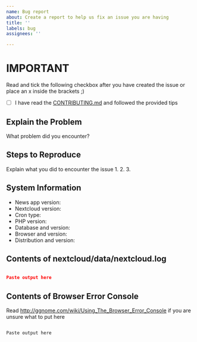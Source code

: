 ```yaml
---
name: Bug report
about: Create a report to help us fix an issue you are having
title: ''
labels: bug
assignees: ''

---
```


# IMPORTANT

Read and tick the following checkbox after you have created the issue or place an x inside the brackets ;)

* [ ] I have read the [CONTRIBUTING.md](https://github.com/nextcloud/news/blob/master/CONTRIBUTING.md) and followed the provided tips


## Explain the Problem
What problem did you encounter?

## Steps to Reproduce
Explain what you did to encounter the issue
1.
2.
3.

## System Information
* News app version:
* Nextcloud version:
* Cron type: 
* PHP version:
* Database and version:
* Browser and version:
* Distribution and version:

## Contents of nextcloud/data/nextcloud.log

```json

Paste output here

```

## Contents of Browser Error Console
Read http://ggnome.com/wiki/Using_The_Browser_Error_Console if you are unsure what to put here

```

Paste output here

```

